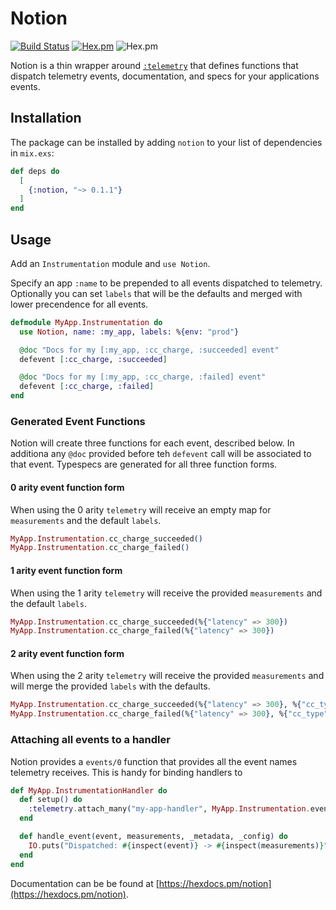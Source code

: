 # Notion

[![Build Status](https://travis-ci.org/coryodaniel/notion.svg?branch=master)](https://travis-ci.org/coryodaniel/notion)
[![Hex.pm](http://img.shields.io/hexpm/v/notion.svg?style=flat)](https://hex.pm/packages/notion)
![Hex.pm](https://img.shields.io/hexpm/l/notion.svg?style=flat)

Notion is a thin wrapper around [`:telemetry`](https://github.com/beam-telemetry/telemetry) that defines functions that dispatch telemetry events, documentation, and specs for your applications events.

## Installation

The package can be installed by adding `notion` to your list of dependencies in `mix.exs`:

```elixir
def deps do
  [
    {:notion, "~> 0.1.1"}
  ]
end
```

## Usage

Add an `Instrumentation` module and `use Notion`.

Specify an app `:name` to be prepended to all events dispatched to telemetry. Optionally you can set `labels` that will be the defaults and merged with lower precendence for all events.

```elixir
defmodule MyApp.Instrumentation do
  use Notion, name: :my_app, labels: %{env: "prod"}

  @doc "Docs for my [:my_app, :cc_charge, :succeeded] event"
  defevent [:cc_charge, :succeeded]

  @doc "Docs for my [:my_app, :cc_charge, :failed] event"
  defevent [:cc_charge, :failed]
end
```

### Generated Event Functions

Notion will create three functions for each event, described below. In additiona any `@doc` provided before teh `defevent` call will be associated to that event. Typespecs are generated for all three function forms.

#### 0 arity event function form

When using the 0 arity `telemetry` will receive an empty map for `measurements` and the default `labels`.

```elixir
MyApp.Instrumentation.cc_charge_succeeded()
MyApp.Instrumentation.cc_charge_failed()
```

#### 1 arity event function form

When using the 1 arity `telemetry` will receive the provided `measurements` and the default `labels`.

```elixir
MyApp.Instrumentation.cc_charge_succeeded(%{"latency" => 300})
MyApp.Instrumentation.cc_charge_failed(%{"latency" => 300})
```

#### 2 arity event function form

When using the 2 arity `telemetry` will receive the provided `measurements` and will merge the provided `labels` with the defaults.

```elixir
MyApp.Instrumentation.cc_charge_succeeded(%{"latency" => 300}, %{"cc_type" => "visa"})
MyApp.Instrumentation.cc_charge_failed(%{"latency" => 300}, %{"cc_type" => "visa"})
```

### Attaching all events to a handler

Notion provides a `events/0` function that provides all the event names telemetry receives. This is handy for binding handlers to

```elixir
def MyApp.InstrumentationHandler do
  def setup() do
    :telemetry.attach_many("my-app-handler", MyApp.Instrumentation.events(), &handle_event/4, nil)
  end

  def handle_event(event, measurements, _metadata, _config) do
    IO.puts("Dispatched: #{inspect(event)} -> #{inspect(measurements)}")
  end
end
```

Documentation can be be found at [https://hexdocs.pm/notion](https://hexdocs.pm/notion).
